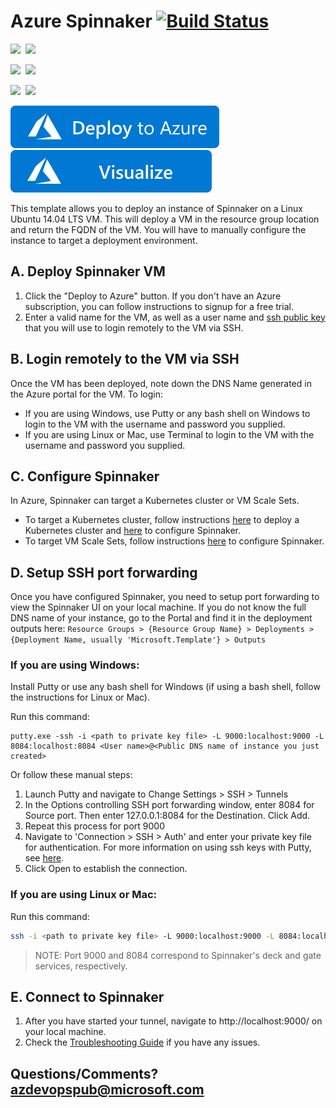 # Azure Spinnaker [![Build Status](http://devops-ci.westcentralus.cloudapp.azure.com/job/qs/job/101-spinnaker/badge/icon)](http://devops-ci.westcentralus.cloudapp.azure.com/blue/organizations/jenkins/qs%2F101-spinnaker/activity)

<IMG SRC="https://azurequickstartsservice.blob.core.windows.net/badges/101-spinnaker/PublicLastTestDate.svg" />&nbsp;
<IMG SRC="https://azurequickstartsservice.blob.core.windows.net/badges/101-spinnaker/PublicDeployment.svg" />&nbsp;

<IMG SRC="https://azurequickstartsservice.blob.core.windows.net/badges/101-spinnaker/FairfaxLastTestDate.svg" />&nbsp;
<IMG SRC="https://azurequickstartsservice.blob.core.windows.net/badges/101-spinnaker/FairfaxDeployment.svg" />&nbsp;

<IMG SRC="https://azurequickstartsservice.blob.core.windows.net/badges/101-spinnaker/BestPracticeResult.svg" />&nbsp;
<IMG SRC="https://azurequickstartsservice.blob.core.windows.net/badges/101-spinnaker/CredScanResult.svg" />&nbsp;

<a href="https://portal.azure.com/#create/Microsoft.Template/uri/https%3A%2F%2Fraw.githubusercontent.com%2FAzure%2Fazure-quickstart-templates%2Fmaster%2F101-spinnaker%2Fazuredeploy.json" target="_blank">
    <img src="https://raw.githubusercontent.com/Azure/azure-quickstart-templates/master/1-CONTRIBUTION-GUIDE/images/deploytoazure.svg?sanitize=true"/>
</a>
<a href="http://armviz.io/#/?load=https%3A%2F%2Fraw.githubusercontent.com%2FAzure%2Fazure-quickstart-templates%2Fmaster%2F101-spinnaker%2Fazuredeploy.json" target="_blank">
    <img src="https://raw.githubusercontent.com/Azure/azure-quickstart-templates/master/1-CONTRIBUTION-GUIDE/images/visualizebutton.svg?sanitize=true"/>
</a>

This template allows you to deploy an instance of Spinnaker on a Linux Ubuntu 14.04 LTS VM. This will deploy a VM in the resource group location and return the FQDN of the VM. You will have to manually configure the instance to target a deployment environment.

## A. Deploy Spinnaker VM
1. Click the "Deploy to Azure" button. If you don't have an Azure subscription, you can follow instructions to signup for a free trial.
1. Enter a valid name for the VM, as well as a user name and [ssh public key](https://docs.microsoft.com/azure/virtual-machines/virtual-machines-linux-mac-create-ssh-keys) that you will use to login remotely to the VM via SSH.

## B. Login remotely to the VM via SSH
Once the VM has been deployed, note down the DNS Name generated in the Azure portal for the VM. To login:
- If you are using Windows, use Putty or any bash shell on Windows to login to the VM with the username and password you supplied.
- If you are using Linux or Mac, use Terminal to login to the VM with the username and password you supplied.

## C. Configure Spinnaker
In Azure, Spinnaker can target a Kubernetes cluster or VM Scale Sets.
- To target a Kubernetes cluster, follow instructions [here](https://aka.ms/azspinkubecreate) to deploy a Kubernetes cluster and [here](https://www.spinnaker.io/setup/providers/kubernetes/) to configure Spinnaker.
- To target VM Scale Sets, follow instructions [here](https://www.spinnaker.io/setup/providers/azure/) to configure Spinnaker.

## D. Setup SSH port forwarding
Once you have configured Spinnaker, you need to setup port forwarding to view the Spinnaker UI on your local machine. If you do not know the full DNS name of your instance, go to the Portal and find it in the deployment outputs here: `Resource Groups > {Resource Group Name} > Deployments > {Deployment Name, usually 'Microsoft.Template'} > Outputs`

### If you are using Windows:
Install Putty or use any bash shell for Windows (if using a bash shell, follow the instructions for Linux or Mac).

Run this command:
```
putty.exe -ssh -i <path to private key file> -L 9000:localhost:9000 -L 8084:localhost:8084 <User name>@<Public DNS name of instance you just created>
```

Or follow these manual steps:
1. Launch Putty and navigate to Change Settings > SSH > Tunnels
1. In the Options controlling SSH port forwarding window, enter 8084 for Source port. Then enter 127.0.0.1:8084 for the Destination. Click Add.
1. Repeat this process for port 9000
1. Navigate to 'Connection > SSH > Auth' and enter your private key file for authentication. For more information on using ssh keys with Putty, see [here](https://docs.microsoft.com/azure/virtual-machines/virtual-machines-linux-ssh-from-windows#create-a-private-key-for-putty).
1. Click Open to establish the connection.

### If you are using Linux or Mac:
Run this command:
```bash
ssh -i <path to private key file> -L 9000:localhost:9000 -L 8084:localhost:8084 <User name>@<Public DNS name of instance you just created>
```
> NOTE: Port 9000 and 8084 correspond to Spinnaker's deck and gate services, respectively.

## E. Connect to Spinnaker

1. After you have started your tunnel, navigate to http://localhost:9000/ on your local machine.
1. Check the [Troubleshooting Guide](http://www.spinnaker.io/docs/troubleshooting-guide) if you have any issues.

## Questions/Comments? azdevopspub@microsoft.com

